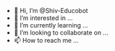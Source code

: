 - 👋 Hi, I’m @Shiv-Educobot
- 👀 I’m interested in ...
- 🌱 I’m currently learning ...
- 💞️ I’m looking to collaborate on ...
- 📫 How to reach me ...

<!---
Shiv-Educobot/Shiv-Educobot is a ✨ special ✨ repository because its `README.md` (this file) appears on your GitHub profile.
You can click the Preview link to take a look at your changes.
--->
